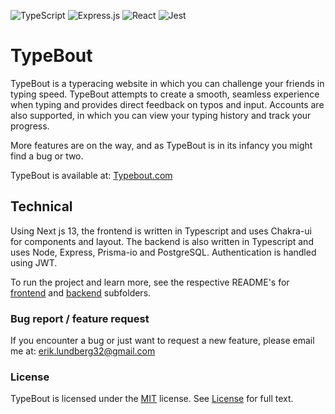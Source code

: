 ![TypeScript](https://img.shields.io/badge/typescript-%23007ACC.svg?style=for-the-badge&logo=typescript&logoColor=white)  ![Express.js](https://img.shields.io/badge/Express.js-404D59?style=for-the-badge) ![React](https://img.shields.io/badge/React-20232A?style=for-the-badge&logo=react&logoColor=61DAFB) ![Jest](https://img.shields.io/badge/Jest-323330?style=for-the-badge&logo=Jest&logoColor=white)


# TypeBout 
TypeBout is a typeracing website in which you can challenge your friends in typing speed. TypeBout attempts to create a smooth, seamless experience when typing and provides direct feedback on typos and input. Accounts are also supported, in which you can view your typing history and track your progress.  



More features are on the way, and as TypeBout is in its infancy you might find a bug or two.


TypeBout is available at: [Typebout.com](https://typebout.com)

## Technical
Using Next js 13, the frontend is written in Typescript and uses Chakra-ui for components and layout. The backend is also written in Typescript and uses Node, Express, Prisma-io and PostgreSQL. Authentication is handled using JWT. 

To run the project and learn more, see the respective README's for [frontend](https://github.com/ErikLundb3rg/typebout/tree/main/frontend) and [backend](https://github.com/ErikLundb3rg/typebout/tree/main/backend) subfolders.

### Bug report / feature request 
If you encounter a bug or just want to request a new feature, please email me at: 
erik.lundberg32@gmail.com


### License
TypeBout is licensed under the [MIT](https://opensource.org/license/mit/) license. See [License](https://github.com/ErikLundb3rg/typebout/blob/main/LICENSE) for full text.
